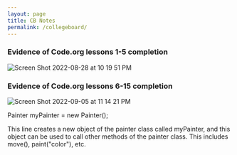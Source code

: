 ```yaml
---
layout: page
title: CB Notes
permalink: /collegeboard/
---
```


### Evidence of Code.org lessons 1-5 completion 
![Screen Shot 2022-08-28 at 10 19 51 PM](https://user-images.githubusercontent.com/34950822/187128265-756dc0d9-fa1e-4b2b-afd2-7ac5fecf9afc.png)

### Evidence of Code.org lessons 6-15 completion 
![Screen Shot 2022-09-05 at 11 14 21 PM](https://user-images.githubusercontent.com/34950822/188560207-29a297cc-3745-4367-af0a-1ea1e8104462.png)


Painter myPainter = new Painter(); 

This line creates a new object of the painter class called myPainter, and this object can be used to call other methods of the painter class. This includes move(), paint("color"), etc. 
